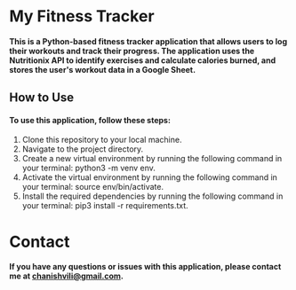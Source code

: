 # My Fitness Tracker

#### This is a Python-based fitness tracker application that allows users to log their workouts and track their progress. The application uses the Nutritionix API to identify exercises and calculate calories burned, and stores the user's workout data in a Google Sheet.

## How to Use

#### To use this application, follow these steps:

1. Clone this repository to your local machine.
2. Navigate to the project directory.
3. Create a new virtual environment by running the following command in your terminal: python3 -m venv env.
4. Activate the virtual environment by running the following command in your terminal: source env/bin/activate.
5. Install the required dependencies by running the following command in your terminal: pip3 install -r requirements.txt.

# Contact

#### If you have any questions or issues with this application, please contact me at chanishvili@gmail.com.
